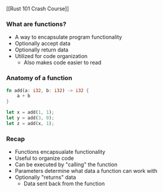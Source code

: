 
[[Rust 101 Crash Course]]

### What are functions?
- A way to encapsulate program functionality
- Optionally accept data
- Optionally return data
- Utilized for code organization
	- Also makes code easier to read

### Anatomy of a function
```rust
fn add(a: i32, b: i32) -> i32 {
	a + b
}

let x = add(1, 1);
let y = add(3, 0);
let z = add(x, 1);
```

### Recap
- Functions encapsualate functionality
- Useful to organize code
- Can be executed by "calling" the function
- Parameters determine what data a function can work with
- Optionally "returns" data
	- Data sent back from the function